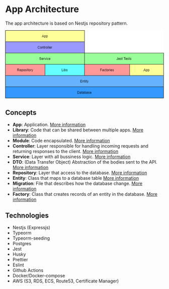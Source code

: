 # App Architecture
The app architecture is based on Nestjs repository pattern.

![App architecture](assets/app-architecture.png)

## Concepts
- **App**: Application. [More information](https://docs.nestjs.com/cli/monorepo#monorepo-mode)
- **Library**: Code that can be shared between multiple apps. [More information](https://docs.nestjs.com/cli/libraries)
- **Module**: Code encapsulated. [More information](https://docs.nestjs.com/modules#modules)
- **Controller**: Layer responsible for handling incoming requests and returning responses to the client. [More information](https://docs.nestjs.com/controllers)
- **Service**: Layer with all bussiness logic. [More information](https://docs.nestjs.com/providers#services)
- **DTO**: (Data Transfer Object) Abstraction of the bodies sent to the API. [More information](https://docs.nestjs.com/techniques/validation#auto-validation)
- **Repository**: Layer that access to the database. [More information](https://docs.nestjs.com/techniques/database#repository-pattern)
- **Entity**: Class that maps to a database table [More information](https://github.com/typeorm/typeorm/blob/master/docs/entities.md)
- **Migration**: File that describes how the database change. [More information](https://github.com/typeorm/typeorm/blob/master/docs/migrations.md)
- **Factory**: Class that creates records of an entity in the database. [More information](https://github.com/w3tecch/typeorm-seeding#-using-entity-factory)

## Technologies
- Nestjs (Expressjs)
- Typeorm
- Typeorm-seeding
- Postgres
- Jest
- Husky
- Prettier
- Eslint
- Github Actions
- Docker/Docker-compose
- AWS (S3, RDS, ECS, Route53, Certificate Manager)